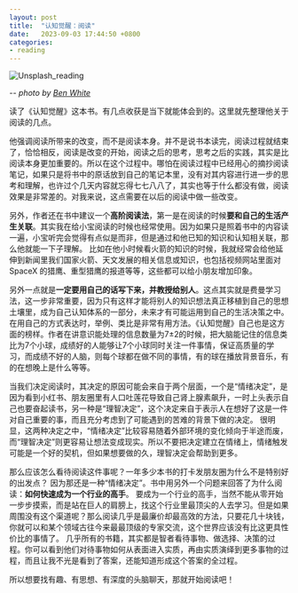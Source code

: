 ```yaml
---
layout: post
title:  "认知觉醒：阅读"
date:   2023-09-03 17:44:50 +0800
categories: 
- reading
---
```


![Unsplash_reading](https://images.unsplash.com/photo-1472745433479-4556f22e32c2?ixlib=rb-4.0.3&ixid=M3wxMjA3fDB8MHxwaG90by1wYWdlfHx8fGVufDB8fHx8fA%3D%3D&auto=format&fit=crop&w=2069&q=80)


-- *photo by [Ben White](https://unsplash.com/@benwhitephotography)*

读了《认知觉醒》这本书。有几点收获是当下就能体会到的。这里就先整理他关于阅读的几点。

他强调阅读所带来的改变，而不是阅读本身。并不是说书本读完，阅读过程就结束了，恰恰相反，阅读是改变的开始，阅读之后的思考，思考之后的实践，其实是比阅读本身更加重要的。所以在这个过程中。哪怕在阅读过程中已经用心的摘抄阅读笔记，如果只是将书中的原话放到自己的笔记本里，没有对其内容进行进一步的思考和理解，也许过个几天内容就忘得七七八八了，其实也等于什么都没有做，阅读效果是非常差的。对我来说，这点需要在以后的阅读中做一些改变。

另外，作者还在书中建议一个**高阶阅读法**，第一是在阅读的时候**要和自己的生活产生关联**。其实我在给小宝阅读的时候也经常使用。因为如果只是照着书中的内容读一遍，小宝听完会觉得有点似是而非，但是通过和他已知的知识和认知相关联，那么他就能一下子理解。 比如在他小时候看火箭的知识的时候，我就经常会给他延伸到新闻里我们国家火箭、天文发展的相关信息或知识，也包括视频网站里面对SpaceX 的猎鹰、重型猎鹰的报道等等，这些都可以给小朋友增加印象。

另外一点就是**一定要用自己的话写下来，并教授给别人**。这点其实就是费曼学习法，这一步非常重要，因为只有这样才能将别人的知识想法真正移植到自己的思想土壤里，成为自己认知体系的一部分，未来才有可能运用到自己的生活决策之中。在用自己的方式表达时，举例、类比是非常有用方法。《认知觉醒》自己也是这方面的榜样。作者在讲意识能处理的信息数量为7±2的时候，把大脑能记住的信息类比为7个小球，成绩好的人能够让7个小球同时关注一件事情，保证高质量的学习，而成绩不好的人脑，则每个球都在做不同的事情，有的球在播放背景音乐，有的在想晚上是什么等等。

当我们决定阅读时，其决定的原因可能会来自于两个层面，一个是“情绪决定”，是因为看到小红书、朋友圈里有人口吐莲花导致自己肾上腺素飙升，一时上头表示自己也要奋起读书，另一种是“理智决定”，这个决定来自于表示人在想好了这是一件对自己重要的事，而且充分考虑到了可能遇到的苦难的背景下做的决定。 很明显，这两种决定之中，“情绪决定”比较容易随着外部环境的变化倾向于半途而废，而“理智决定”则更容易让想法变成现实。所以不要把决定建立在情绪上，情绪触发可能是一个好的契机，但如果想要做的久，理智决定会帮助到更多。


那么应该怎么看待阅读这件事呢？一年多少本书的打卡发朋友圈为什么不是特别好的出发点？ 因为那还是一种“情绪决定”。书中用另外一个问题来回答了为什么阅读：**如何快速成为一个行业的高手**。 要成为一个行业的高手，当然不能从零开始一步步摸索，而是站在巨人的肩膀上，找这个行业里最顶尖的人去学习。但是如果周围没有这个渠道呢？那么阅读几乎是最廉价却最高效的方法，只要花几十块钱，你就可以和某个领域古往今来最最顶级的专家交流，这个世界应该没有比这更具性价比的事情了。 几乎所有的书籍，其实都是智者看待事物、做选择、决策的过程。你可以看到他们对待事物如何从表面进入实质，再由实质演绎到更多事物的过程，而且让我不光是看到了答案，还能知道形成这个答案的全过程。

所以想要找有趣、有思想、有深度的头脑聊天，那就开始阅读吧！